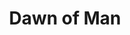 ---
title:   Dawn of Man
studio:  Madruga Works
release: 2019-03-01 
img:     games/dawn-of-man.jpg 
url:     madrugaworks.com/dawnofman
status:  casual
last_played: 2019-04-22
tags:  # genre: mmo, action, rpg, strategy, computer, steam, ps4
  - computer
  - sim
  - city-builder
  - steam
---